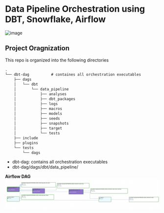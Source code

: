 # Data Pipeline Orchestration using DBT, Snowflake, Airflow

![image](https://github.com/user-attachments/assets/b4de1b4b-9c4b-493c-8fbc-6ae05e24aaee)

## Project Oragnization

This repo is organized into the following directories

```
.
└── dbt-dag          # containes all orchestration executables
    ├── dags
    │   └── dbt
    │       └── data_pipeline
    │           ├── analyses
    │           ├── dbt_packages
    │           ├── logs
    │           ├── macros
    │           ├── models
    │           ├── seeds
    │           ├── snapshots
    │           ├── target
    │           └── tests
    ├── include
    ├── plugins
    └── tests
        └── dags
```

- dbt-dag: contains all orchestration executables
- dbt-dag/dags/dbt/data_pipeline/

**Airflow DAG**
![alt text](image.png)
